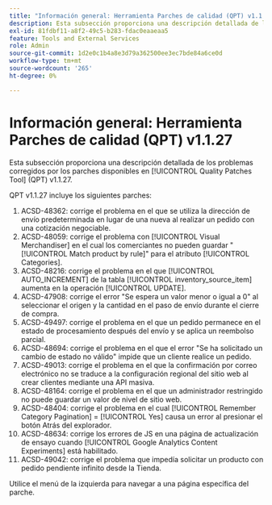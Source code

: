 ```yaml
---
title: "Información general: Herramienta Parches de calidad (QPT) v1.1.27"
description: Esta subsección proporciona una descripción detallada de los problemas corregidos por los parches disponibles en [!UICONTROL Quality Patches Tool] (QPT) v1.1.27.
exl-id: 81fdbf11-a8f2-49c5-b283-fdac0eaaeaa5
feature: Tools and External Services
role: Admin
source-git-commit: 1d2e0c1b4a8e3d79a362500ee3ec7bde84a6ce0d
workflow-type: tm+mt
source-wordcount: '265'
ht-degree: 0%

---
```


# Información general: Herramienta Parches de calidad (QPT) v1.1.27

Esta subsección proporciona una descripción detallada de los problemas corregidos por los parches disponibles en [!UICONTROL Quality Patches Tool] (QPT) v1.1.27.

QPT v1.1.27 incluye los siguientes parches:

1. ACSD-48362: corrige el problema en el que se utiliza la dirección de envío predeterminada en lugar de una nueva al realizar un pedido con una cotización negociable.
1. ACSD-48059: corrige el problema con [!UICONTROL Visual Merchandiser] en el cual los comerciantes no pueden guardar &quot;[!UICONTROL Match product by rule]&quot; para el atributo [!UICONTROL Categories].
1. ACSD-48216: corrige el problema en el que [!UICONTROL AUTO_INCREMENT] de la tabla [!UICONTROL inventory_source_item] aumenta en la operación [!UICONTROL UPDATE].
1. ACSD-47908: corrige el error &quot;Se espera un valor menor o igual a 0&quot; al seleccionar el origen y la cantidad en el paso de envío durante el cierre de compra.
1. ACSD-49497: corrige el problema en el que un pedido permanece en el estado de procesamiento después del envío y se aplica un reembolso parcial.
1. ACSD-48694: corrige el problema en el que el error &quot;Se ha solicitado un cambio de estado no válido&quot; impide que un cliente realice un pedido.
1. ACSD-49013: corrige el problema en el que la confirmación por correo electrónico no se traduce a la configuración regional del sitio web al crear clientes mediante una API masiva.
1. ACSD-48164: corrige el problema en el que un administrador restringido no puede guardar un valor de nivel de sitio web.
1. ACSD-48404: corrige el problema en el cual [!UICONTROL Remember Category Pagination] = [!UICONTROL Yes] causa un error al presionar el botón Atrás del explorador.
1. ACSD-48634: corrige los errores de JS en una página de actualización de ensayo cuando [!UICONTROL Google Analytics Content Experiments] está habilitado.
1. ACSD-49042: corrige el problema que impedía solicitar un producto con pedido pendiente infinito desde la Tienda.

Utilice el menú de la izquierda para navegar a una página específica del parche.
